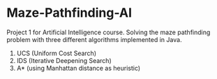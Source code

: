 # Maze-Pathfinding-AI
Project 1 for Artificial Intelligence course. Solving the maze pathfinding problem with three different algorithms implemented in Java.
1. UCS (Uniform Cost Search)
2. IDS (Iterative Deepening Search)
3. A* (using Manhattan distance as heuristic)
